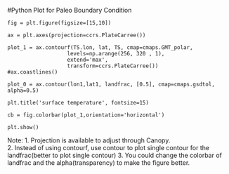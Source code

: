 #Python Plot for Paleo Boundary Condition

```
fig = plt.figure(figsize=[15,10])

ax = plt.axes(projection=ccrs.PlateCarree())

plot_1 = ax.contourf(TS.lon, lat, TS, cmap=cmaps.GMT_polar,
                   levels=np.arange(256, 320 , 1),
                   extend='max',
                   transform=ccrs.PlateCarree())
#ax.coastlines()

plot_0 = ax.contour(lon1,lat1, landfrac, [0.5], cmap=cmaps.gsdtol, alpha=0.5)

plt.title('surface temperature', fontsize=15)

cb = fig.colorbar(plot_1,orientation='horizontal')

plt.show()

```
Note: 1. Projection is available to adjust through Canopy.  
      2. Instead of using contourf, use contour to plot single contour for the landfrac(better to plot single contour)
      3. You could change the colorbar of landfrac and the alpha(transparency) to make the figure better.
      
